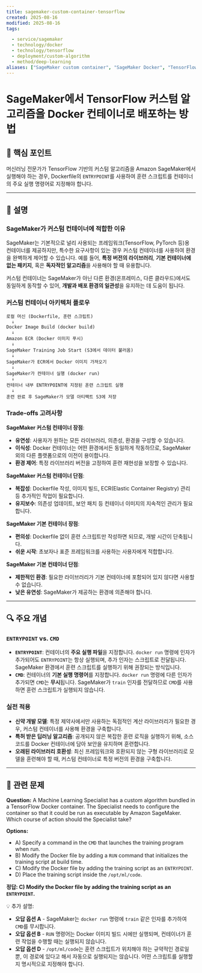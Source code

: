 ```yaml
---
title: sagemaker-custom-container-tensorflow
created: 2025-08-16
modified: 2025-08-16
tags:

  - service/sagemaker
  - technology/docker
  - technology/tensorflow
  - deployment/custom-algorithm
  - method/deep-learning
aliases: ["SageMaker custom container", "SageMaker Docker", "TensorFlow on SageMaker"]
---
```


# SageMaker에서 TensorFlow 커스텀 알고리즘을 Docker 컨테이너로 배포하는 방법

## 🎯 핵심 포인트

머신러닝 전문가가 TensorFlow 기반의 커스텀 알고리즘을 Amazon SageMaker에서 실행해야 하는 경우, Dockerfile의 `ENTRYPOINT`를 사용하여 훈련 스크립트를 컨테이너의 주요 실행 명령어로 지정해야 합니다.

-----

## 📝 설명

### SageMaker가 커스텀 컨테이너에 적합한 이유

SageMaker는 기본적으로 널리 사용되는 프레임워크(TensorFlow, PyTorch 등)용 컨테이너를 제공하지만, 특수한 요구사항이 있는 경우 커스텀 컨테이너를 사용하여 환경을 완벽하게 제어할 수 있습니다. 예를 들어, **특정 버전의 라이브러리**, **기본 컨테이너에 없는 패키지**, 혹은 **독자적인 알고리즘**을 사용해야 할 때 유용합니다.

커스텀 컨테이너는 SageMaker가 아닌 다른 환경(온프레미스, 다른 클라우드)에서도 동일하게 동작할 수 있어, **개발과 배포 환경의 일관성**을 유지하는 데 도움이 됩니다.

### 커스텀 컨테이너 아키텍처 플로우

```
로컬 머신 (Dockerfile, 훈련 스크립트)
  ↓
Docker Image Build (docker build)
  ↓
Amazon ECR (Docker 이미지 푸시)
  ↓
SageMaker Training Job Start (S3에서 데이터 불러옴)
  ↓
SageMaker가 ECR에서 Docker 이미지 가져오기
  ↓
SageMaker가 컨테이너 실행 (docker run)
  ↓
컨테이너 내부 ENTRYPOINT에 지정된 훈련 스크립트 실행
  ↓
훈련 완료 후 SageMaker가 모델 아티팩트 S3에 저장
```

### Trade-offs 고려사항

**SageMaker 커스텀 컨테이너 장점**:

  - **유연성**: 사용자가 원하는 모든 라이브러리, 의존성, 환경을 구성할 수 있습니다.
  - **이식성**: Docker 컨테이너는 어떤 환경에서든 동일하게 작동하므로, SageMaker 외의 다른 플랫폼으로의 이전이 용이합니다.
  - **환경 제어**: 특정 라이브러리 버전을 고정하여 훈련 재현성을 보장할 수 있습니다.

**SageMaker 커스텀 컨테이너 단점**:

  - **복잡성**: Dockerfile 작성, 이미지 빌드, ECR(Elastic Container Registry) 관리 등 추가적인 작업이 필요합니다.
  - **유지보수**: 의존성 업데이트, 보안 패치 등 컨테이너 이미지의 지속적인 관리가 필요합니다.

**SageMaker 기본 컨테이너 장점**:

  - **편의성**: Dockerfile 없이 훈련 스크립트만 작성하면 되므로, 개발 시간이 단축됩니다.
  - **쉬운 시작**: 초보자나 표준 프레임워크를 사용하는 사용자에게 적합합니다.

**SageMaker 기본 컨테이너 단점**:

  - **제한적인 환경**: 필요한 라이브러리가 기본 컨테이너에 포함되어 있지 않다면 사용할 수 없습니다.
  - **낮은 유연성**: SageMaker가 제공하는 환경에 의존해야 합니다.

-----

## 🔍 주요 개념

### `ENTRYPOINT` vs. `CMD`

  - **`ENTRYPOINT`**: 컨테이너의 **주요 실행 파일**을 지정합니다. `docker run` 명령에 인자가 추가되어도 `ENTRYPOINT`는 항상 실행되며, 추가 인자는 스크립트로 전달됩니다. SageMaker 환경에서 훈련 스크립트를 실행하기 위해 권장되는 방식입니다.
  - **`CMD`**: 컨테이너의 **기본 실행 명령어**를 지정합니다. `docker run` 명령에 다른 인자가 추가되면 `CMD`는 **무시**됩니다. SageMaker가 `train` 인자를 전달하므로 `CMD`를 사용하면 훈련 스크립트가 실행되지 않습니다.

### 실전 적용

  - **신약 개발 모델**: 특정 제약사에서만 사용하는 독점적인 계산 라이브러리가 필요한 경우, 커스텀 컨테이너를 사용해 환경을 구축합니다.
  - **특허 받은 딥러닝 알고리즘**: 공개되지 않은 복잡한 훈련 로직을 실행하기 위해, 소스 코드를 Docker 컨테이너에 담아 보안을 유지하며 훈련합니다.
  - **오래된 라이브러리 호환성**: 최신 프레임워크와 호환되지 않는 구형 라이브러리로 모델을 훈련해야 할 때, 커스텀 컨테이너로 특정 버전의 환경을 구축합니다.

-----

## 📝 관련 문제

**Question:** A Machine Learning Specialist has a custom algorithm bundled in a TensorFlow Docker container. The Specialist needs to configure the container so that it could be run as executable by Amazon SageMaker.
Which course of action should the Specialist take?

**Options:**

  - A) Specify a command in the `CMD` that launches the training program when run.
  - B) Modify the Docker file by adding a `RUN` command that initializes the training script at build time.
  - C) Modify the Docker file by adding the training script as an `ENTRYPOINT`.
  - D) Place the training script inside the `/opt/ml/code`.

**정답: C) Modify the Docker file by adding the training script as an `ENTRYPOINT`.**

💡 추가 설명:

  - **오답 옵션 A** - SageMaker는 `docker run` 명령에 `train` 같은 인자를 추가하여 `CMD`를 무시합니다.
  - **오답 옵션 B** - `RUN` 명령어는 Docker 이미지 빌드 시에만 실행되며, 컨테이너가 훈련 작업을 수행할 때는 실행되지 않습니다.
  - **오답 옵션 D** - `/opt/ml/code`는 훈련 스크립트가 위치해야 하는 규약적인 경로일 뿐, 이 경로에 있다고 해서 자동으로 실행되지는 않습니다. 어떤 스크립트를 실행할지 명시적으로 지정해야 합니다.